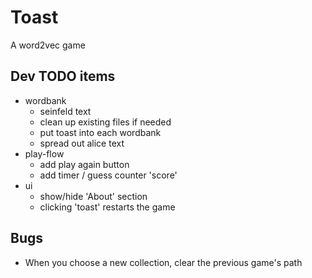 # Toast
A word2vec game

## Dev TODO items

-   wordbank
    -   seinfeld text
    -   clean up existing files if needed
    -   put toast into each wordbank
    -   spread out alice text
-   play-flow
    -   add play again button
    -   add timer / guess counter 'score'
-   ui
    -   show/hide 'About' section
    -   clicking 'toast' restarts the game


## Bugs

-   When you choose a new collection, clear the previous game's path